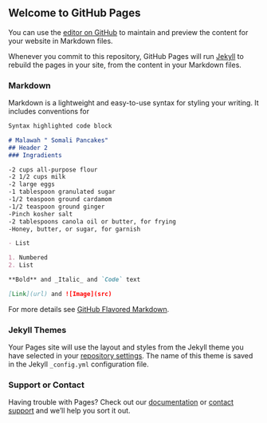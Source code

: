 ## Welcome to GitHub Pages

You can use the [editor on GitHub](https://github.com/ndm736/ME433.Kitchen/edit/master/README.md) to maintain and preview the content for your website in Markdown files.

Whenever you commit to this repository, GitHub Pages will run [Jekyll](https://jekyllrb.com/) to rebuild the pages in your site, from the content in your Markdown files.

### Markdown

Markdown is a lightweight and easy-to-use syntax for styling your writing. It includes conventions for

```markdown
Syntax highlighted code block

# Malawah " Somali Pancakes"
## Header 2
### Ingradients

-2 cups all-purpose flour
-2 1/2 cups milk
-2 large eggs
-1 tablespoon granulated sugar
-1/2 teaspoon ground cardamom
-1/2 teaspoon ground ginger
-Pinch kosher salt
-2 tablespoons canola oil or butter, for frying
-Honey, butter, or sugar, for garnish

- List

1. Numbered
2. List

**Bold** and _Italic_ and `Code` text

[Link](url) and ![Image](src)
```

For more details see [GitHub Flavored Markdown](https://guides.github.com/features/mastering-markdown/).

### Jekyll Themes

Your Pages site will use the layout and styles from the Jekyll theme you have selected in your [repository settings](https://github.com/ndm736/ME433.Kitchen/settings). The name of this theme is saved in the Jekyll `_config.yml` configuration file.

### Support or Contact

Having trouble with Pages? Check out our [documentation](https://help.github.com/categories/github-pages-basics/) or [contact support](https://github.com/contact) and we’ll help you sort it out.
